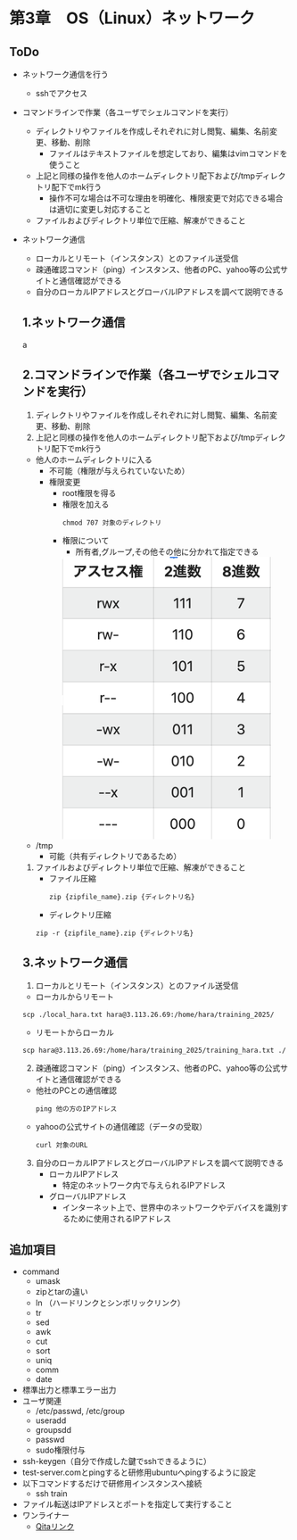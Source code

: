 # 第3章　OS（Linux）ネットワーク
ToDo
--
- ネットワーク通信を行う
  - sshでアクセス
- コマンドラインで作業（各ユーザでシェルコマンドを実行）
  - ディレクトリやファイルを作成しそれぞれに対し閲覧、編集、名前変更、移動、削除
    - ファイルはテキストファイルを想定しており、編集はvimコマンドを使うこと
  - 上記と同様の操作を他人のホームディレクトリ配下および/tmpディレクトリ配下でmk行う
    - 操作不可な場合は不可な理由を明確化、権限変更で対応できる場合は適切に変更し対応すること
  - ファイルおよびディレクトリ単位で圧縮、解凍ができること
- ネットワーク通信
  - ローカルとリモート（インスタンス）とのファイル送受信
  - 疎通確認コマンド（ping）インスタンス、他者のPC、yahoo等の公式サイトと通信確認ができる
  - 自分のローカルIPアドレスとグローバルIPアドレスを調べて説明できる

  1.ネットワーク通信
  --
  a

  2.コマンドラインで作業（各ユーザでシェルコマンドを実行）
  --
  1. ディレクトリやファイルを作成しそれぞれに対し閲覧、編集、名前変更、移動、削除
  2. 上記と同様の操作を他人のホームディレクトリ配下および/tmpディレクトリ配下でmk行う
  - 他人のホームディレクトリに入る
    - 不可能（権限が与えられていないため）
    - 権限変更
      - root権限を得る
      - 権限を加える
        ```
        chmod 707 対象のディレクトリ
        ```
      - 権限について
        - 所有者,グループ,その他その他に分かれて指定できる
        <img src=/img/Chapter3_img1.png>
  - /tmp
    - 可能（共有ディレクトリであるため）
  1. ファイルおよびディレクトリ単位で圧縮、解凍ができること
     - ファイル圧縮
       ```
       zip {zipfile_name}.zip {ディレクトリ名}
       ```
     - ディレクトリ圧縮
      ```
      zip -r {zipfile_name}.zip {ディレクトリ名}
      ```

  3.ネットワーク通信
  --
  1. ローカルとリモート（インスタンス）とのファイル送受信
    - ローカルからリモート
    ```
    scp ./local_hara.txt hara@3.113.26.69:/home/hara/training_2025/
    ```
    - リモートからローカル
    ```
    scp hara@3.113.26.69:/home/hara/training_2025/training_hara.txt ./
    ```
  2. 疎通確認コマンド（ping）インスタンス、他者のPC、yahoo等の公式サイトと通信確認ができる
    - 他社のPCとの通信確認
      ```
      ping 他の方のIPアドレス
      ```
    - yahooの公式サイトの通信確認（データの受取）
      ```
      curl 対象のURL
      ```
  3. 自分のローカルIPアドレスとグローバルIPアドレスを調べて説明できる
     - ローカルIPアドレス
       - 特定のネットワーク内で与えられるIPアドレス
     - グローバルIPアドレス
       - インターネット上で、世界中のネットワークやデバイスを識別するために使用されるIPアドレス



追加項目
--
- command
  - umask
  - zipとtarの違い
  - ln （ハードリンクとシンボリックリンク）
  - tr
  - sed
  - awk
  - cut
  - sort
  - uniq
  - comm
  - date
- 標準出力と標準エラー出力
- ユーザ関連
  - /etc/passwd, /etc/group
  - useradd
  - groupsdd
  - passwd
  - sudo権限付与
- ssh-keygen（自分で作成した鍵でsshできるように）
- test-server.comとpingすると研修用ubuntuへpingするように設定
- 以下コマンドするだけで研修用インスタンスへ接続
  - ssh train
- ファイル転送はIPアドレスとポートを指定して実行すること
- ワンライナー
  - [Qitaリンク](https://qiita.com/ryuichi1208/items/55b73d8ae75993dc10c1)
